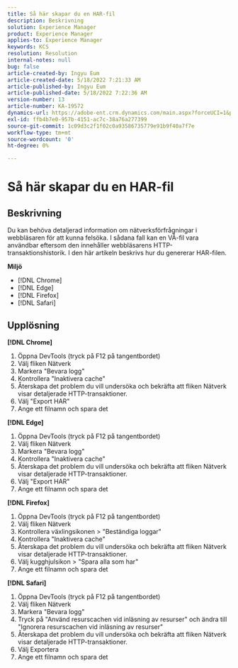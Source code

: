 ```yaml
---
title: Så här skapar du en HAR-fil
description: Beskrivning
solution: Experience Manager
product: Experience Manager
applies-to: Experience Manager
keywords: KCS
resolution: Resolution
internal-notes: null
bug: false
article-created-by: Ingyu Eum
article-created-date: 5/18/2022 7:21:33 AM
article-published-by: Ingyu Eum
article-published-date: 5/18/2022 7:22:36 AM
version-number: 13
article-number: KA-19572
dynamics-url: https://adobe-ent.crm.dynamics.com/main.aspx?forceUCI=1&pagetype=entityrecord&etn=knowledgearticle&id=58c9ff20-7bd6-ec11-a7b5-000d3a3ade0f
exl-id: ffb4b7e0-957b-4151-ac7c-38a76a277399
source-git-commit: 1c09d3c2f1f02c0a93586735779e91b9f40a7f7e
workflow-type: tm+mt
source-wordcount: '0'
ht-degree: 0%

---
```


# Så här skapar du en HAR-fil

## Beskrivning


Du kan behöva detaljerad information om nätverksförfrågningar i webbläsaren för att kunna felsöka. I sådana fall kan en VÅ-fil vara användbar eftersom den innehåller webbläsarens HTTP-transaktionshistorik. I den här artikeln beskrivs hur du genererar HAR-filen.

<b>Miljö</b>

- [!DNL Chrome]
- [!DNL Edge]
- [!DNL Firefox]
- [!DNL Safari]


## Upplösning


<b>[!DNL Chrome]</b>

1. Öppna DevTools (tryck på F12 på tangentbordet)
1. Välj fliken Nätverk
1. Markera &quot;Bevara logg&quot;
1. Kontrollera &quot;Inaktivera cache&quot;
1. Återskapa det problem du vill undersöka och bekräfta att fliken Nätverk visar detaljerade HTTP-transaktioner.
1. Välj &quot;Export HAR&quot;
1. Ange ett filnamn och spara det

<b>[!DNL Edge]</b>

1. Öppna DevTools (tryck på F12 på tangentbordet)
1. Välj fliken Nätverk
1. Markera &quot;Bevara logg&quot;
1. Kontrollera &quot;Inaktivera cache&quot;
1. Återskapa det problem du vill undersöka och bekräfta att fliken Nätverk visar detaljerade HTTP-transaktioner.
1. Välj &quot;Export HAR&quot;
1. Ange ett filnamn och spara det

<b>[!DNL Firefox]</b>

1. Öppna DevTools (tryck på F12 på tangentbordet)
1. Välj fliken Nätverk
1. Kontrollera växlingsikonen > &quot;Beständiga loggar&quot;
1. Kontrollera &quot;Inaktivera cache&quot;
1. Återskapa det problem du vill undersöka och bekräfta att fliken Nätverk visar detaljerade HTTP-transaktioner.
1. Välj kugghjulsikon > &quot;Spara alla som har&quot;
1. Ange ett filnamn och spara det

<b>[!DNL Safari]</b>

1. Öppna DevTools (tryck på F12 på tangentbordet)
1. Välj fliken Nätverk 
1. Markera &quot;Bevara logg&quot;
1. Tryck på &quot;Använd resurscachen vid inläsning av resurser&quot; och ändra till &quot;Ignorera resurscachen vid inläsning av resurser&quot;
1. Återskapa det problem du vill undersöka och bekräfta att fliken Nätverk visar detaljerade HTTP-transaktioner.
1. Välj Exportera
1. Ange ett filnamn och spara det

